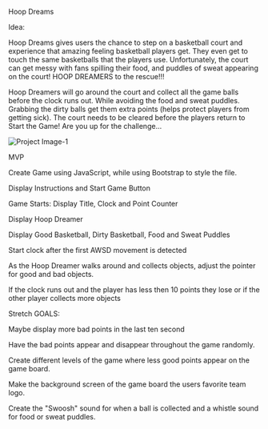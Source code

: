 Hoop Dreams

Idea: 

Hoop Dreams gives users the chance to step on a basketball court and experience that amazing feeling basketball players get. They even get to touch the same basketballs that the players use. Unfortunately, the court can get messy with fans spilling their food, and puddles of sweat appearing on the court! HOOP DREAMERS to the rescue!!!

Hoop Dreamers will go around the court and collect all the game balls before the clock runs out. While avoiding the food and sweat puddles. Grabbing the dirty balls get them extra points (helps protect players from getting sick). The court needs to be cleared before the players return to Start the Game! Are you up for the challenge…

![Project Image-1](https://user-images.githubusercontent.com/87461431/138512788-24672509-823e-44d0-a438-55c0a0baf6dc.jpeg)




MVP

Create Game using JavaScript, while using Bootstrap to style the file.

Display Instructions and Start Game Button

Game Starts: Display Title, Clock and Point Counter

Display Hoop Dreamer

Display Good Basketball, Dirty Basketball, Food and Sweat Puddles 

Start clock after the first AWSD movement is detected 

As the Hoop Dreamer walks around and collects objects, adjust the pointer for good and bad objects. 

If the clock runs out and the player has less then 10 points they lose or if the other player collects more objects 

Stretch GOALS:

Maybe display more bad points in the last ten second

Have the bad points appear and disappear throughout the game randomly. 

Create different levels of the game where less good points appear on the game board. 

Make the background screen of the game board the users favorite team logo.

Create the "Swoosh" sound for when a ball is collected and a whistle sound for food or sweat puddles. 
